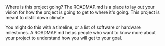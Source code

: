 Where is this project going? The ROADMAP.md is a place to lay out your vision for how the project is going to get to where it's going. 
This project is meant to distill down climate 

You might do this with a timeline, or a list of software or hardware milestones. A ROADMAP.md helps people who want to know more about your project to understand how you will get to your goal. 
